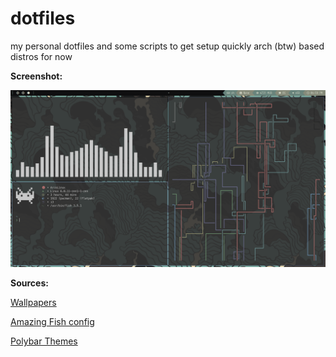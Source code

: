 # dotfiles

my personal dotfiles and some scripts to get setup quickly
arch (btw) based distros for now

**Screenshot:**

![image](https://github.com/ibndiaye/dotfiles/blob/main/preview.png?raw=true)

**Sources:**

[Wallpapers](https://github.com/fkf-studios/wallpapers)

[Amazing Fish config](https://github.com/fkf-studios/fishy)

[Polybar Themes](https://github.com/adi1090x/polybar-themes)
